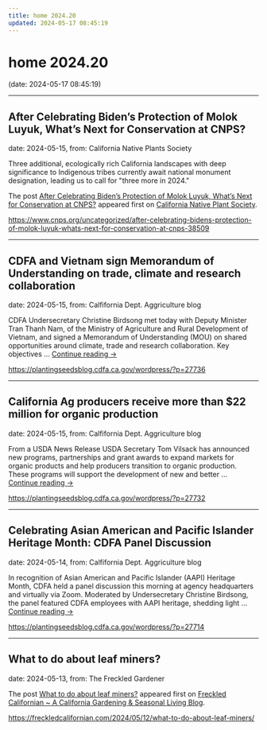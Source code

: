 ```yaml
---
title: home 2024.20
updated: 2024-05-17 08:45:19
---
```


# home 2024.20

(date: 2024-05-17 08:45:19)

---

## After Celebrating Biden’s Protection of Molok Luyuk, What’s Next for Conservation at CNPS?

date: 2024-05-15, from: California Native Plants Society

<p>Three additional, ecologically rich California landscapes with deep significance to Indigenous tribes currently await national monument designation, leading us to call for "three more in 2024."</p>
<p>The post <a href="https://www.cnps.org/uncategorized/after-celebrating-bidens-protection-of-molok-luyuk-whats-next-for-conservation-at-cnps-38509">After Celebrating Biden’s Protection of Molok Luyuk, What’s Next for Conservation at CNPS?</a> appeared first on <a href="https://www.cnps.org">California Native Plant Society</a>.</p>
 

<https://www.cnps.org/uncategorized/after-celebrating-bidens-protection-of-molok-luyuk-whats-next-for-conservation-at-cnps-38509>

---

## CDFA and Vietnam sign Memorandum of Understanding on trade, climate and research collaboration

date: 2024-05-15, from: Calfifornia Dept. Aggriculture blog

CDFA Undersecretary Christine Birdsong met today with Deputy Minister Tran Thanh Nam, of the Ministry of Agriculture and Rural Development of Vietnam, and signed a Memorandum of Understanding (MOU) on shared opportunities around climate, trade and research collaboration. Key objectives &#8230; <a href="https://plantingseedsblog.cdfa.ca.gov/wordpress/?p=27736">Continue reading <span class="meta-nav">&#8594;</span></a> 

<https://plantingseedsblog.cdfa.ca.gov/wordpress/?p=27736>

---

## California Ag producers receive more than $22 million for organic production

date: 2024-05-15, from: Calfifornia Dept. Aggriculture blog

From a USDA News Release USDA Secretary Tom Vilsack has announced new programs, partnerships and grant awards to expand markets for organic products and help producers transition to organic production. These programs will support the development of new and better &#8230; <a href="https://plantingseedsblog.cdfa.ca.gov/wordpress/?p=27732">Continue reading <span class="meta-nav">&#8594;</span></a> 

<https://plantingseedsblog.cdfa.ca.gov/wordpress/?p=27732>

---

## Celebrating Asian American and Pacific Islander  Heritage Month: CDFA Panel Discussion

date: 2024-05-14, from: Calfifornia Dept. Aggriculture blog

In recognition of Asian American and Pacific Islander (AAPI) Heritage Month, CDFA held a panel discussion this morning at agency headquarters and virtually via Zoom. Moderated by Undersecretary Christine Birdsong, the panel featured CDFA employees with AAPI heritage, shedding light &#8230; <a href="https://plantingseedsblog.cdfa.ca.gov/wordpress/?p=27714">Continue reading <span class="meta-nav">&#8594;</span></a> 

<https://plantingseedsblog.cdfa.ca.gov/wordpress/?p=27714>

---

## What to do about leaf miners?

date: 2024-05-13, from: The Freckled Gardener

<p>The post <a href="https://freckledcalifornian.com/2024/05/12/what-to-do-about-leaf-miners/">What to do about leaf miners?</a> appeared first on <a href="https://freckledcalifornian.com">Freckled Californian ~ A California Gardening &amp; Seasonal Living Blog</a>.</p>
 

<https://freckledcalifornian.com/2024/05/12/what-to-do-about-leaf-miners/>

